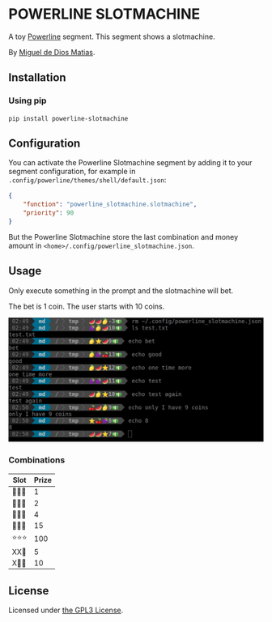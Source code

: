 # POWERLINE SLOTMACHINE

A toy [Powerline](https://powerline.readthedocs.io/en/master/) segment. This segment shows a slotmachine.

By [Miguel de Dios Matias](https://github.com/mdtrooper).

## Installation

### Using pip

```
pip install powerline-slotmachine
```

## Configuration

You can activate the Powerline Slotmachine segment by adding it to your segment configuration,
for example in `.config/powerline/themes/shell/default.json`:

```json
{
    "function": "powerline_slotmachine.slotmachine",
    "priority": 90
}
```

But the Powerline Slotmachine store the last combination and money amount in `<home>/.config/powerline_slotmachine.json`.


## Usage

Only execute something in the prompt and the slotmachine will bet.

The bet is 1 coin. The user starts with 10 coins.

![screenshot](https://raw.githubusercontent.com/mdtrooper/powerline_slotmachine/master/powerline_slotmachine.jpg "Screenshot")

### Combinations

Slot   | Prize
------ | ----
🍇🍇🍇 | 1
🍋🍋🍋 | 2
🍉🍉🍉 | 4
🍒🍒🍒 | 15
⭐⭐⭐ | 100
XX🍒 | 5
X🍒🍒| 10

## License

Licensed under [the GPL3 License](https://github.com/mdtrooper/powerline_slotmachine/blob/master/LICENSE).


